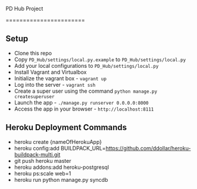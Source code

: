 PD Hub Project 

=======================


Setup
-----

* Clone this repo
* Copy `PD_Hub/settings/local.py.example` to `PD_Hub/settings/local.py`
* Add your local configurations to `PD_Hub/settings/local.py`
* Install Vagrant and Virtualbox
* Initialize the vagrant box - `vagrant up`
* Log into the server - `vagrant ssh`
* Create a super user using the command `python manage.py createsuperuser`
* Launch the app - `./manage.py runserver 0.0.0.0:8000`
* Access the app in your browser - `http://localhost:8111`


Heroku Deployment Commands
-----
* heroku create {nameOfHerokuApp}
* heroku config:add BUILDPACK_URL=https://github.com/ddollar/heroku-buildpack-multi.git
* git push heroku master
* heroku addons:add heroku-postgresql
* heroku ps:scale web=1
* heroku run python manage.py syncdb
